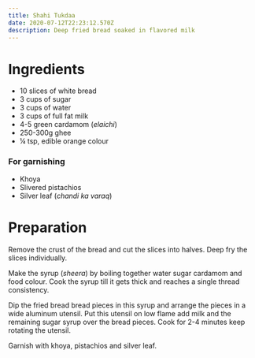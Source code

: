 ```yaml
---
title: Shahi Tukdaa
date: 2020-07-12T22:23:12.570Z
description: Deep fried bread soaked in flavored milk
---
```

# Ingredients
- 10 slices of white bread
- 3 cups of sugar
- 3 cups of water 
- 3 cups of full fat milk
- 4-5 green cardamom (_elaichi_) 
- 250-300g ghee
- ¼ tsp, edible orange colour

### For garnishing
- Khoya
- Slivered pistachios 
- Silver leaf (_chandi ka varaq_)

# Preparation

Remove the crust of the bread and cut the slices into halves. Deep fry the slices individually.

Make the syrup (_sheera_) by boiling together water sugar cardamom and food colour. Cook the syrup till it gets thick and reaches a single thread consistency.

Dip the fried bread bread pieces in this syrup and arrange the pieces in a wide aluminum utensil. Put this utensil on low flame add milk and the remaining sugar syrup over the bread pieces. Cook for 2-4 minutes keep rotating the utensil.

Garnish with khoya, pistachios and silver leaf.
